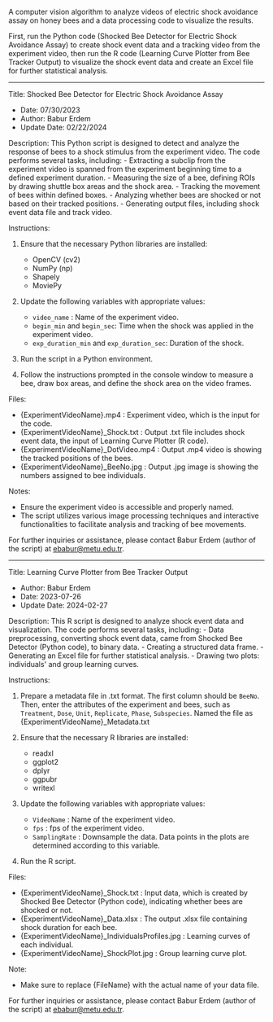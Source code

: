 A computer vision algorithm to analyze videos of electric shock avoidance assay on honey bees and a data processing code to visualize the results.

First, run the Python code (Shocked Bee Detector for Electric Shock Avoidance Assay) to create shock event data and a tracking video from the experiment video, then run the R code (Learning Curve Plotter from Bee Tracker Output) to visualize the shock event data and create an Excel file for further statistical analysis.

---
Title: Shocked Bee Detector for Electric Shock Avoidance Assay 
- Date: 07/30/2023
- Author: Babur Erdem
- Update Date: 02/22/2024

Description:
This Python script is designed to detect and analyze the response of bees to a shock stimulus from the experiment video. 
The code performs several tasks, including:
	- Extracting a subclip from the experiment video is spanned from the experiment beginning time to a defined experiment duration. 
	- Measuring the size of a bee, defining ROIs by drawing shuttle box areas and the shock area.
	- Tracking the movement of bees within defined boxes.
	- Analyzing whether bees are shocked or not based on their tracked positions.
	- Generating output files, including shock event data file and track video.

Instructions:
1. Ensure that the necessary Python libraries are installed:
	- OpenCV (cv2)
	- NumPy (np)
	- Shapely
	- MoviePy
   
2. Update the following variables with appropriate values:
	- `video_name` : Name of the experiment video.
	- `begin_min` and `begin_sec`: Time when the shock was applied in the experiment video.
	- `exp_duration_min` and `exp_duration_sec`: Duration of the shock.

3. Run the script in a Python environment.

4. Follow the instructions prompted in the console window to measure a bee, draw box areas, and define the shock area on the video frames.

Files: 
- {ExperimentVideoName}.mp4 : Experiment video, which is the input for the code.
- {ExperimentVideoName}_Shock.txt : Output .txt file includes shock event data, the input of Learning Curve Plotter (R code).
- {ExperimentVideoName}_DotVideo.mp4 : Output .mp4 video is showing the tracked positions of the bees.
- {ExperimentVideoName}_BeeNo.jpg : Output .jpg image is showing the numbers assigned to bee individuals.

Notes: 
- Ensure the experiment video is accessible and properly named.
- The script utilizes various image processing techniques and interactive functionalities to facilitate analysis and tracking of bee movements.

For further inquiries or assistance, please contact Babur Erdem (author of the script) at ebabur@metu.edu.tr.

---
Title: Learning Curve Plotter from Bee Tracker Output 
- Author: Babur Erdem
- Date: 2023-07-26
- Update Date: 2024-02-27

Description:
This R script is designed to analyze shock event data and visualization. 
The code performs several tasks, including:
	- Data preprocessing, converting shock event data, came from Shocked Bee Detector (Python code), to binary data.
	- Creating a structured data frame.
	- Generating an Excel file for further statistical analysis.
	- Drawing two plots: individuals' and group learning curves.

Instructions:
1. Prepare a metadata file in .txt format. The first column should be `BeeNo`. Then, enter the attributes of the experiment and bees, such as `Treatment`, `Dose`, `Unit`, `Replicate`, `Phase`, `Subspecies`. Named the file as {ExperimentVideoName}_Metadata.txt

2. Ensure that the necessary R libraries are installed:
	- readxl
	- ggplot2
	- dplyr
	- ggpubr
	- writexl

3. Update the following variables with appropriate values:
	- `VideoName` : Name of the experiment video.
	- `fps` : fps of the experiment video.
	- `SamplingRate` : Downsample the data. Data points in the plots are determined according to this variable.

4. Run the R script.

Files: 
- {ExperimentVideoName}_Shock.txt : Input data, which is created by Shocked Bee Detector (Python code), indicating whether bees are shocked or not.
- {ExperimentVideoName}_Data.xlsx : The output .xlsx file containing shock duration for each bee.
- {ExperimentVideoName}_IndividualsProfiles.jpg : Learning curves of each individual.
- {ExperimentVideoName}_ShockPlot.jpg : Group learning curve plot.

Note: 
- Make sure to replace {FileName} with the actual name of your data file.

For further inquiries or assistance, please contact Babur Erdem (author of the script) at ebabur@metu.edu.tr.
